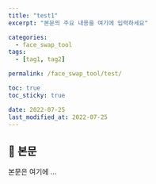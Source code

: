 ```yaml
---
title: "test1"
excerpt: "본문의 주요 내용을 여기에 입력하세요"

categories:
  - face_swap_tool
tags:
  - [tag1, tag2]

permalink: /face_swap_tool/test/

toc: true
toc_sticky: true

date: 2022-07-25
last_modified_at: 2022-07-25
---
```


## 🦥 본문

본문은 여기에 ...
